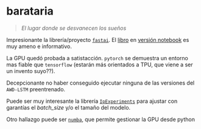 # barataria
> _El lugar donde se desvanecen los sueños_

Impresionante la librería/proyecto [`fastai`](https://www.fast.ai/). El [libro](https://course.fast.ai/) en [versión notebook](https://github.com/fastai/course20/tree/master/) es muy ameno e informativo. 

La GPU quedó probada a satistacción. `pytorch` se demuestra un entorno mas fiable que `tensorflow` (estarán más orientados a TPU, que viene a ser un invento suyo??).

Decepcionante no haber conseguido ejecutar ninguna de las versiones del `AWD-LSTM` preentrenado.

Puede ser muy interesante la librería [`IpExperiments`](https://github.com/stas00/ipyexperiments) para ajustar con garantías el *batch_size* y/o el tamaño del modelo.

Otro hallazgo puede ser [`numba`](https://numba.readthedocs.io/en/stable/user/jit.html), que permite gestionar la GPU desde python 
